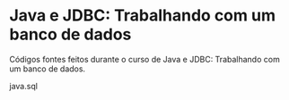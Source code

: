 # Java e JDBC: Trabalhando com um banco de dados

Códigos fontes feitos durante o curso de Java e JDBC: Trabalhando com um banco de dados.

java.sql

